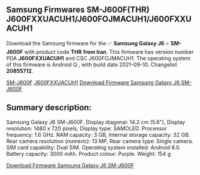<h2>Samsung Firmwares SM-J600F(THR) J600FXXUACUH1/J600FOJMACUH1/J600FXXUACUH1</h2>
Download the Samsung firmware for the ✅ <strong>Samsung Galaxy J6 </strong> ⭐ <strong>SM-J600F</strong> with product code <strong>THR</strong> <strong> from Iran</strong>. This firmware has version number PDA <strong>J600FXXUACUH1</strong> and CSC J600FOJMACUH1. The operating system of this firmware is Android Q , with build date 2021-09-10. Changelist <strong>20855712</strong>.


[SM-J600F](https://samfirm.shop/samsung/model/SM-J600F)
[J600FXXUACUH1](https://samfirm.shop/samsung/pda/J600FXXUACUH1)
[Download Firmware Samsung Galaxy J6 SM-J600F](https://samfirm.shop/samsung/firmware/455332)
<h2>Summary description:</h2>
<p>Samsung Galaxy J6 SM-J600F. Display diagonal: 14.2 cm (5.6"), Display resolution: 1480 x 720 pixels, Display type: SAMOLED. Processor frequency: 1.6 GHz. RAM capacity: 3 GB, Internal storage capacity: 32 GB. Rear camera resolution (numeric): 13 MP, Rear camera type: Single camera. SIM card capability: Dual SIM. Operating system installed: Android 8.0. Battery capacity: 3000 mAh. Product colour: Purple. Weight: 154 g</p>


[Download Firmware Samsung Galaxy J6 SM-J600F](https://samfirm.shop/samsung/firmware/455332)
